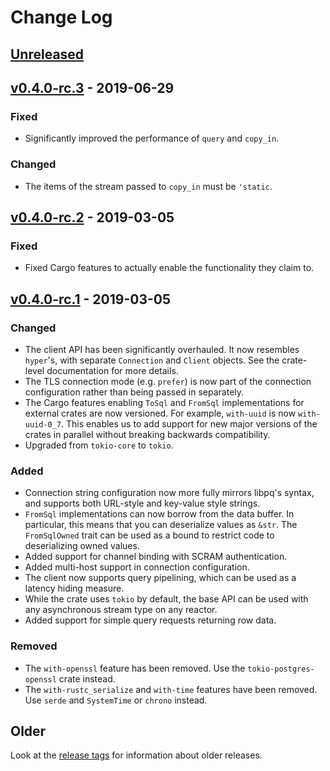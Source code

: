 # Change Log

## [Unreleased]

## [v0.4.0-rc.3] - 2019-06-29

### Fixed

* Significantly improved the performance of `query` and `copy_in`.

### Changed

* The items of the stream passed to `copy_in` must be `'static`.

## [v0.4.0-rc.2] - 2019-03-05

### Fixed

* Fixed Cargo features to actually enable the functionality they claim to.

## [v0.4.0-rc.1] - 2019-03-05

### Changed

* The client API has been significantly overhauled. It now resembles `hyper`'s, with separate `Connection` and `Client`
    objects. See the crate-level documentation for more details.
* The TLS connection mode (e.g. `prefer`) is now part of the connection configuration rather than being passed in
    separately.
* The Cargo features enabling `ToSql` and `FromSql` implementations for external crates are now versioned. For example,
    `with-uuid` is now `with-uuid-0_7`. This enables us to add support for new major versions of the crates in parallel
    without breaking backwards compatibility.
* Upgraded from `tokio-core` to `tokio`.

### Added

* Connection string configuration now more fully mirrors libpq's syntax, and supports both URL-style and key-value style
    strings.
* `FromSql` implementations can now borrow from the data buffer. In particular, this means that you can deserialize
    values as `&str`. The `FromSqlOwned` trait can be used as a bound to restrict code to deserializing owned values.
* Added support for channel binding with SCRAM authentication.
* Added multi-host support in connection configuration.
* The client now supports query pipelining, which can be used as a latency hiding measure.
* While the crate uses `tokio` by default, the base API can be used with any asynchronous stream type on any reactor.
* Added support for simple query requests returning row data.

### Removed

* The `with-openssl` feature has been removed. Use the `tokio-postgres-openssl` crate instead.
* The `with-rustc_serialize` and `with-time` features have been removed. Use `serde` and `SystemTime` or `chrono`
    instead.

## Older

Look at the [release tags] for information about older releases.

[Unreleased]: https://github.com/sfackler/rust-postgres/compare/tokio-postgres-v0.4.0-rc.3...master
[v0.4.0-rc.3]: https://github.com/sfackler/rust-postgres/compare/tokio-postgres-v0.4.0-rc.2...tokio-postgres-v0.4.0-rc.3
[v0.4.0-rc.2]: https://github.com/sfackler/rust-postgres/compare/tokio-postgres-v0.4.0-rc.1...tokio-postgres-v0.4.0-rc.2
[v0.4.0-rc.1]: https://github.com/sfackler/rust-postgres/compare/tokio-postgres-v0.3.0...tokio-postgres-v0.4.0-rc.1
[release tags]: https://github.com/sfackler/rust-postgres/releases
